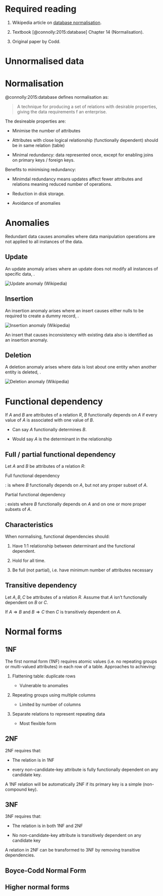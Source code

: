 Required reading
================

1.  Wikipedia article on [database
    normalisation](https://en.wikipedia.org/wiki/Database_normalization).

2.  Textbook [@connolly:2015:database] Chapter 14 (Normalisation).

3.  Original paper by Codd.

Unnormalised data
=================

Normalisation
=============

@connolly:2015:database defines normalisation as:

> A technique for producing a set of relations with desirable
> properties, giving the data requirements f an enterprise.

The desireable properties are:

-   Minimise the number of attributes

-   Attributes with close logical relationship (functionally dependent)
    should be in same relation (table)

-   Minimal redundancy: data represented once, except for enabling joins
    on primary keys / foreign keys.

Benefits to minimising redundancy:

-   Minimdal redundancy means updates affect fewer attributes and
    relations meaning reduced number of operations.

-   Reduction in disk storage.

-   Avoidance of anomalies

Anomalies
=========

Redundant data causes anomalies where data manipulation operations are
not applied to all instances of the data.

Update
------

An update anomaly arises where an update does not modify all instances
of specific data, .

![Update anomaly (Wikipedia)<span
data-label="fig:update-anomaly"></span>](update_anomaly)

Insertion
---------

An insertion anomaly arises where an insert causes either nulls to be
required to create a dummy record, .

![Insertion anomaly (Wikipedia)<span
data-label="fig:insertion-anomaly"></span>](insertion_anomaly)

An insert that causes inconsistency with existing data also is
identified as an insertion anomaly.

Deletion
--------

A deletion anomaly arises where data is lost about one entity when
another entity is deleted, .

![Deletion anomaly (Wikipedia)<span
data-label="fig:deletion-anomaly"></span>](deletion_anomaly)

Functional dependency
=====================

If $A$ and $B$ are attributes of a relation $R$, $B$ functionally
depends on $A$ if every value of $A$ is associated with one value of
$B$.

-   Can say $A$ functionally determines $B$.

-   Would say $A$ is the determinant in the relationship

Full / partial functional dependency
------------------------------------

Let $A$ and $B$ be attributes of a relation $R$:

Full functional dependency

:   is where $B$ functionally depends on $A$, but not any proper subset
    of $A$.

Partial functional dependency

:   exists where $B$ functionally depends on $A$ and on one or more
    proper subsets of $A$.

Characteristics
---------------

When normalising, functional dependencies should:

1.  Have 1:1 relationship between determinant and the
    functional dependent.

2.  Hold for all time.

3.  Be full (not partial), i.e. have minimum number of attributes
    necessary

Transitive dependency
---------------------

Let $A, B, C$ be attributes of a relation $R$. Assume that $A$ isn’t
functionally dependent on $B$ or $C$.

If $A \Rightarrow B$ and $B \Rightarrow C$ then $C$ is transitively
dependent on $A$.

Normal forms
============

1NF
---

The first normal form (1NF) requires atomic values (i.e. no repeating
groups or multi-valued attributes) in each row of a table. Approaches to
achieving:

1.  Flattening table: duplicate rows

    -   Vulnerable to anomalies

2.  Repeating groups using multiple columns

    -   Limited by number of columns

3.  Separate relations to represent repeating data

    -   Most flexible form

2NF
---

2NF requires that:

-   The relation is in 1NF

-   every non-candidate-key attribute is fully functionally dependent on
    any candidate key.

A 1NF relation will be automatically 2NF if its primary key is a simple
(non-compound key).

3NF
---

3NF requires that:

-   The relation is in both 1NF and 2NF

-   No non-candidate-key attribute is transitively dependent on any
    candidate key

A relation in 2NF can be transformed to 3NF by removing transitive
dependencies.

Boyce-Codd Normal Form
----------------------

Higher normal forms
-------------------
